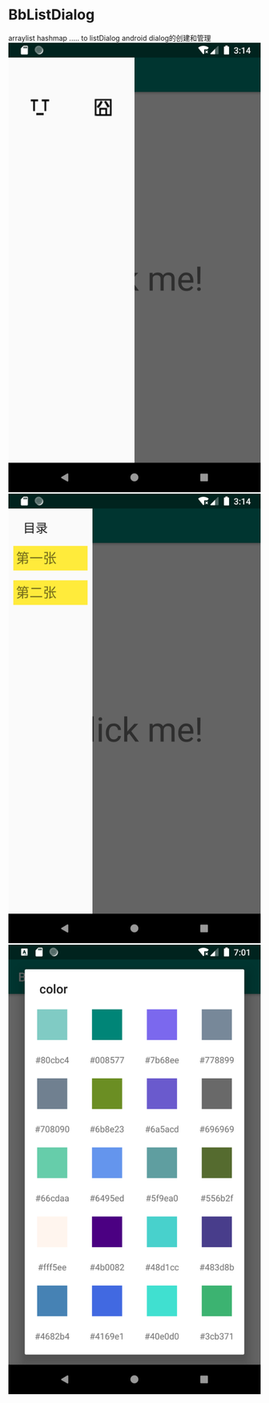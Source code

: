 # BbListDialog
arraylist hashmap ..... to listDialog android dialog的创建和管理
![show](https://github.com/ioveBean/BbListDialog/blob/master/Screenshot_1575645274.png)
![show](https://github.com/ioveBean/BbListDialog/blob/master/Screenshot_1575645288.png)
![show](https://github.com/ioveBean/BbListDialog/blob/master/Screenshot_1576134071.png)
